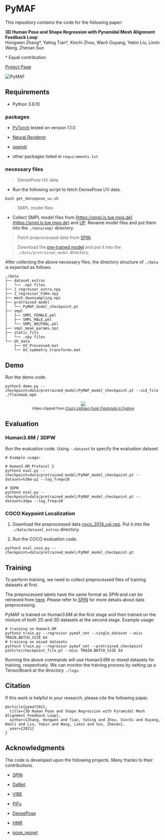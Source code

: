 # PyMAF
This repository contains the code for the following paper:

**3D Human Pose and Shape Regression with Pyramidal Mesh Alignment Feedback Loop**  
Hongwen Zhang*, Yating Tian*, Xinchi Zhou, Wanli Ouyang, Yebin Liu, Limin Wang, Zhenan Sun

\* Equal contribution

[Project Page](https://hongwenzhang.github.io/pymaf)

![PyMAF](https://hongwenzhang.github.io/images/pymaf.jpg)

## Requirements

- Python 3.6.10

### packages

- [PyTorch](https://www.pytorch.org) tested on version 1.1.0

- [Neural Renderer](https://github.com/daniilidis-group/neural_renderer)

- [opendr](https://gitlab.eecs.umich.edu/ngv-python-modules/opendr#)

- other packages listed in `requirements.txt`

### necessary files

> DensePose UV data

- Run the following script to fetch DensePose UV data.

```
bash get_densepose_uv.sh
```
> SMPL model files

- Collect SMPL model files from [https://smpl.is.tue.mpg.de](https://smpl.is.tue.mpg.de) and [UP](https://github.com/classner/up/blob/master/models/3D/basicModel_neutral_lbs_10_207_0_v1.0.0.pkl). Rename model files and put them into the `./data/smpl` directory.

> Fetch preprocessed data from [SPIN](https://github.com/nkolot/SPIN#fetch-data).

> Download the [pre-trained model](1drv) and put it into the `./data/pretrained_model` directory.

After collecting the above necessary files, the directory structure of `./data` is expected as follows.  
```
./data
├── dataset_extras
│   └── .npz files
├── J_regressor_extra.npy
├── J_regressor_h36m.npy
├── mesh_downsampling.npz
├── pretrained_model
│   └── PyMAF_model_checkpoint.pt
├── smpl
│   ├── SMPL_FEMALE.pkl
│   ├── SMPL_MALE.pkl
│   └── SMPL_NEUTRAL.pkl
├── smpl_mean_params.npz
├── static_fits
│   └── .npy files
└── UV_data
    ├── UV_Processed.mat
    └── UV_symmetry_transforms.mat
```

## Demo

Run the demo code.

```
python3 demo.py --checkpoint=data/pretrained_model/PyMAF_model_checkpoint.pt --vid_file ./flashmob.mp4
```

<p align="center">
    <img src="https://hongwenzhang.github.io/pymaf/files/flashmob.gif">
    <br>
    <sup>Video clipped from <a href="https://www.youtube.com/watch?v=2DiQUX11YaY" target="_blank"><i>Crazy Uptown Funk Flashmob in Sydney</i></a></sup>
</p>

## Evaluation

### Human3.6M / 3DPW

Run the evaluation code. Using `--dataset` to specify the evaluation dataset.
```
# Example usage:

# Human3.6M Protocol 2
python3 eval.py --checkpoint=data/pretrained_model/PyMAF_model_checkpoint.pt --dataset=h36m-p2 --log_freq=20

# 3DPW
python3 eval.py --checkpoint=data/pretrained_model/PyMAF_model_checkpoint.pt --dataset=3dpw --log_freq=20
```

### COCO Keypoint Localization

1. Download the preprocessed data [coco_2014_val.npz](https://drive.google.com/drive/folders/1R4_Vi4TpCQ26-6_b2PhjTBg-nBxZKjz6?usp=sharing). Put it into the `./data/dataset_extras` directory. 

2. Run the COCO evaluation code.
```
python3 eval_coco.py --checkpoint=data/pretrained_model/PyMAF_model_checkpoint.pt
```

## Training

To perform training, we need to collect preprocessed files of training datasets at first.

The preprocessed labels have the same format as SPIN and can be retrieved from [here](https://github.com/nkolot/SPIN#fetch-data). Please refer to [SPIN](https://github.com/nkolot/SPIN) for more details about data preprocessing.

PyMAF is trained on Human3.6M at the first stage and then trained on the mixture of both 2D and 3D datasets at the second stage. Example usage:
```
# training on Human3.6M
python3 train.py --regressor pymaf_net --single_dataset --misc TRAIN.BATCH_SIZE 64
# training on mixed datasets
python3 train.py --regressor pymaf_net --pretrained_checkpoint path/to/checkpoint_file.pt --misc TRAIN.BATCH_SIZE 64
```
Running the above commands will use Human3.6M or mixed datasets for training, respectively. We can monitor the training process by setting up a TensorBoard at the directory `./logs`.

## Citation
If this work is helpful in your research, please cite the following paper.
```
@article{pymaf2021,
  title={3D Human Pose and Shape Regression with Pyramidal Mesh Alignment Feedback Loop},
  author={Zhang, Hongwen and Tian, Yating and Zhou, Xinchi and Ouyang, Wanli and Liu, Yebin and Wang, Limin and Sun, Zhenan},
  year={2021}
}
```

## Acknowledgments

The code is developed upon the following projects. Many thanks to their contributions.

- [SPIN](https://github.com/nkolot/SPIN)

- [DaNet](https://github.com/HongwenZhang/DaNet-3DHumanReconstruction)

- [VIBE](https://github.com/mkocabas/VIBE)

- [PIFu](https://github.com/shunsukesaito/PIFu)

- [DensePose](https://github.com/facebookresearch/DensePose)

- [HMR](https://github.com/akanazawa/hmr)

- [pose_resnet](https://github.com/Microsoft/human-pose-estimation.pytorch)
